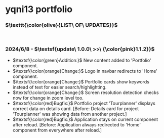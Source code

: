 # yqni13 portfolio

### $\texttt{\color{olive}{LIST\ OF\ UPDATES}}$

<br>

### 2024/6/8 - $\textsf{update\ 1.0.0\ >>\ {\color{pink}1.1.2}}$

- $\textsf{\color{green}Addition:}$ New content added to 'Portfolio' component.
- $\textsf{\color{orange}Change:}$ Logo in navbar redirects to 'Home' component.
- $\textsf{\color{orange}Change:}$ Portfolio cards show keywords instead of text for easier search/highlighting.
- $\textsf{\color{orange}Change:}$ Screen resolution detection checks now for change in zoom level too.
- $\textsf{\color{red}Bugfix:}$ Portfolio project 'Tourplanner' displays correct data on details card. [Before: Details card for project 'Tourplanner' was showing data from another project.]
- $\textsf{\color{red}Bugfix:}$ Application stays on current component after reload. [Before: Application always redirected to 'Home' component from everywhere after reload.]